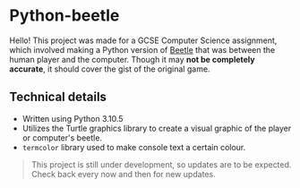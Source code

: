 # Python-beetle

Hello! This project was made for a GCSE Computer Science assignment, which involved making a Python version of [Beetle](https://en.wikipedia.org/wiki/Beetle_%28game%29#:~:text=Beetle%20is%20a%20British%20party,sometimes%20called%20Cootie%20or%20Bugs.) that was between the human player and the computer.
Though it may **not be completely accurate**, it should cover the gist of the original game.

## Technical details

- Written using Python 3.10.5
- Utilizes the Turtle graphics library to create a visual graphic of the player or computer's beetle.
- `termcolor` library used to make console text a certain colour.

> This project is still under development, so updates are to be expected. Check back every now and then for new updates.
